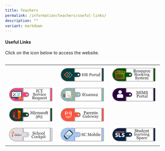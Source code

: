 ```yaml
---
title: Teachers
permalink: /information/teachers/useful-links/
description: ""
variant: markdown
---
```

<h4><strong>Useful Links</strong></h4>
<div>Click on the icon below to access the website.<br><br>
<table>
<tbody>
<tr>
<th></th>
<th><a href="https://www.hrp.gov.sg/hrp/#/"><img src="/images/ul2.jpg"></a></th>
<th><a href="https://rbs.avero-tech.com/"><img src="/images/ul13.jpg"></a></th>
</tr>
<tr>
<td><a target="_blank" href="https://forms.office.com/r/G0yH1w2xfX"><img src="/images/ul4.jpg"></a></td>
<td><a href="https://iexams.seab.gov.sg/login"><img src="/images/ul5.jpg"></a></td>
<td><a href="https://idp.mims.moe.gov.sg/nidp/saml2/sso"><img src="/images/ul6.jpg"></a></td>
</tr>
<tr>
<td><a href="https://www.office.com/"><img src="/images/ul7.jpg"></a></td>

<td><a href="https://pg.moe.edu.sg/"><img src="/images/ul9.jpg"></a></td>
</tr>
<tr>
<td><a href="https://schoolcockpit.moe.gov.sg/"><img src="/images/ul10.jpg"></a></td>
<td><a href="https://scmobile.moe.edu.sg/login"><img src="/images/ul11.jpg"></a></td>
<td><a href="https://vle.learning.moe.edu.sg/login"><img src="/images/ul12.jpg"></a></td>
</tr>
</tbody>
</table>
</div>